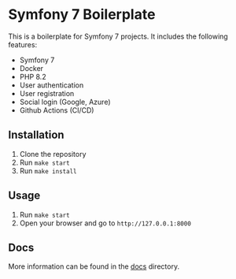 # Symfony 7 Boilerplate

This is a boilerplate for Symfony 7 projects. It includes the following features:

- Symfony 7
- Docker
- PHP 8.2
- User authentication
- User registration
- Social login (Google, Azure)
- Github Actions (CI/CD)

## Installation

1. Clone the repository
2. Run `make start`
3. Run `make install`

## Usage

1. Run `make start`
2. Open your browser and go to `http://127.0.0.1:8000`

## Docs

More information can be found in the [docs](docs/README.md) directory.